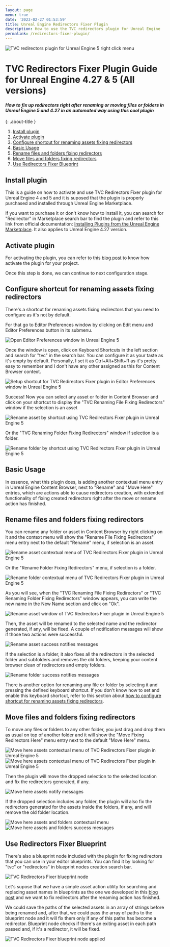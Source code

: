 ```yaml
---
layout: page
menu: true
date: '2023-02-27 01:53:59'
title: Unreal Engine Redirectors Fixer Plugin
description: How to use the TVC redirectors plugin for Unreal Engine
permalink: /redirectors-fixer-plugin/
---
```


<img class="img" src="https://tvillalbac.github.io/blog/assets/img/posts/plugin-fix-up-unreal-engine-redirectors-automated-system.jpg" alt="TVC redirectors plugin for Unreal Engine 5 right click menu">

# TVC Redirectors Fixer Plugin Guide for Unreal Engine 4.27 & 5 (All versions)

#### *How to fix up redirectors right after renaming or moving files or folders in Unreal Engine 5 and 4.27 in an automated way using this cool plugin*
{: .about-title }

1. <a href="https://tvillalbac.github.io/blog/redirectors-fixer-plugin/#install-plugin">Install plugin</a>
2. <a href="https://tvillalbac.github.io/blog/redirectors-fixer-plugin/#activate-plugin">Activate plugin</a>
3. <a href="https://tvillalbac.github.io/blog/redirectors-fixer-plugin/#configure-shortcut-for-renaming-assets-fixing-redirectors">Configure shortcut for renaming assets fixing redirectors</a>
4. <a href="https://tvillalbac.github.io/blog/redirectors-fixer-plugin/#basic-usage">Basic Usage</a>
5. <a href="https://tvillalbac.github.io/blog/redirectors-fixer-plugin/#rename-files-and-folders-fixing-redirectors">Rename files and folders fixing redirectors</a>
6. <a href="https://tvillalbac.github.io/blog/redirectors-fixer-plugin/#move-files-and-folders-fixing-redirectors">Move files and folders fixing redirectors</a>
7. <a href="https://tvillalbac.github.io/blog/redirectors-fixer-plugin/#use-redirectors-fixer-blueprint">Use Redirectors Fixer Blueprint</a>


## Install plugin

This is a guide on how to activate and use TVC Redirectors Fixer plugin for Unreal Engine 4 and 5 and it is suposed that the plugin is properly purchased and installed through Unreal Engine Marketplace.

If you want to purchase it or don't know how to install it, you can search for "Redirector" in Marketplace search bar to find the plugin and refer to this link from official documentation: <a href="https://docs.unrealengine.com/5.0/en-US/working-with-plugins-in-unreal-engine/#installingpluginsfromtheunrealenginemarketplace">Installing Plugins from the Unreal Engine Marketplace</a>. It also applies to Unreal Engine 4.27 version.

## Activate plugin

For activating the plugin, you can refer to this <a href="https://tvillalbac.github.io/blog/how-to-activate-unreal-engine-plugin/">blog post</a> to know how activate the plugin for your project.

Once this step is done, we can continue to next configuration stage.

## Configure shortcut for renaming assets fixing redirectors

There's a shortcut for renaming assets fixing redirectors that you need to configure as it's not by default.

For that go to Editor Preferences window by clicking on Edit menu and Editor Preferences button in its submenu.

<img class="img" src="https://tvillalbac.github.io/blog/assets/img/pages/RedirectorsFixerGuide/open-editor-preferences-window-unreal-engine.jpg" alt="Open Editor Preferences window in Unreal Engine 5">

Once the window is open, click on Keyboard Shortcuts in the left section and search for "tvc" in the search bar. You can configure it as your taste as it's empty by default. Personally, I set it as Ctrl+Alt+Shift+R as it's pretty easy to remember and I don't have any other assigned as this for Content Browser context.

<img class="img" src="https://tvillalbac.github.io/blog/assets/img/pages/RedirectorsFixerGuide/tvc-redirectors-fixer-plugin-shortcut-setup.jpg" alt="Setup shortcut for TVC Redirectors Fixer plugin in Editor Preferences window in Unreal Engine 5">

Success! Now you can select any asset or folder in Content Browser and click on your shortcut to display the "TVC Renaming File Fixing Redirectors" window if the selection is an asset

<img class="img" src="https://tvillalbac.github.io/blog/assets/img/pages/RedirectorsFixerGuide/rename-asset-fixing-redirectors-using-shortcut.jpg" alt="Rename asset by shortcut using TVC Redirectors Fixer plugin in Unreal Engine 5">

Or the "TVC Renaming Folder Fixing Redirectors" window if selection is a folder.

<img class="img" src="https://tvillalbac.github.io/blog/assets/img/pages/RedirectorsFixerGuide/rename-asset-fixing-redirectors-using-shortcut-in-folder.jpg" alt="Rename folder by shortcut using TVC Redirectors Fixer plugin in Unreal Engine 5">

## Basic Usage

In essence, what this plugin does, is adding another contextual menu entry in Unreal Engine Content Browser, next to "Rename" and "Move Here" entries, which are actions able to cause redirectors creation, with extended functionality of fixing created redirectors right after the move or rename action has finished.

## Rename files and folders fixing redirectors

You can rename any folder or asset in Content Browser by right clicking on it and the context menu will show the "Rename File Fixing Redirectors" menu entry next to the default "Rename" menu, if selection is an asset.

<img class="img" src="https://tvillalbac.github.io/blog/assets/img/pages/RedirectorsFixerGuide/rename-asset-fixing-redirectors-plugin-contextual-menu.jpg" alt="Rename asset contextual menu of TVC Redirectors Fixer plugin in Unreal Engine 5">

Or the "Rename Folder Fixing Redirectors" menu, if selection is a folder.

<img class="img" src="https://tvillalbac.github.io/blog/assets/img/pages/RedirectorsFixerGuide/rename-folder-fixing-redirectors-plugin-contextual-menu.jpg" alt="Rename folder contextual menu of TVC Redirectors Fixer plugin in Unreal Engine 5">

As you will see, when the "TVC Renaming File Fixing Redirectors" or "TVC Renaming Folder Fixing Redirectors" window appears, you can write the new name in the New Name section and click on "Ok".

<img class="img" src="https://tvillalbac.github.io/blog/assets/img/pages/RedirectorsFixerGuide/rename-asset-fixing-redirectors-window.jpg" alt="Rename asset window of TVC Redirectors Fixer plugin in Unreal Engine 5">

Then, the asset will be renamed to the selected name and the redirector generated, if any, will be fixed. A couple of notification messages will show if those two actions were successful.

<img class="img" src="https://tvillalbac.github.io/blog/assets/img/pages/RedirectorsFixerGuide/rename-asset-fixing-redirectors-plugin-success-message.jpg" alt="Rename asset success notifies messages">

If the selection is a folder, it also fixes all the redirectors in the selected folder and subfolders and removes the old folders, keeping your content browser clean of redirectors and empty folders.

<img class="img" src="https://tvillalbac.github.io/blog/assets/img/pages/RedirectorsFixerGuide/rename-folder-fixing-redirectors-plugin-success-message.jpg" alt="Rename folder success notifies messages">

There is another option for renaming any file or folder by selecting it and pressing the defined keyboard shortcut.
If you don't know how to set and enable this keyboard shortcut, refer to this section about <a href="https://tvillalbac.github.io/blog/redirectors-fixer-plugin/#configure-shortcut-for-renaming-assets-fixing-redirectors">how to configure shortcut for renaming assets fixing redirectors</a>.

## Move files and folders fixing redirectors

To move any files or folders to any other folder, you just drag and drop them as usual on top of another folder and it will show the "Move Fixing Redirectors Here" menu entry next to the default "Move Here" menu.

<img class="img" src="https://tvillalbac.github.io/blog/assets/img/pages/RedirectorsFixerGuide/move-here-fixing-redirectors-plugin.jpg" alt="Move here assets contextual menu of TVC Redirectors Fixer plugin in Unreal Engine 5">
<img class="img" src="https://tvillalbac.github.io/blog/assets/img/pages/RedirectorsFixerGuide/move-here-fixing-redirectors-plugin-contextual-menu.jpg" alt="Move here assets contextual menu of TVC Redirectors Fixer plugin in Unreal Engine 5">

Then the plugin will move the dropped selection to the selected location and fix the redirectors generated, if any.

<img class="img" src="https://tvillalbac.github.io/blog/assets/img/pages/RedirectorsFixerGuide/move-files-fixing-redirectors-notify-messages.jpg" alt="Move here assets notify messages">

If the dropped selection includes any folder, the plugin will also fix the redirectors generated for the assets inside the folders, if any, and will remove the old folder location.

<img class="img" src="https://tvillalbac.github.io/blog/assets/img/pages/RedirectorsFixerGuide/move-here-fixing-redirectors-plugin-contextual-menu-multiselection.jpg" alt="Move here assets and folders contextual menu">
<img class="img" src="https://tvillalbac.github.io/blog/assets/img/pages/RedirectorsFixerGuide/move-folder-and-files-fixing-redirectors-plugin-success-messages.jpg" alt="Move here assets and folders success messages">

## Use Redirectors Fixer Blueprint

There's also a blueprint node included with the plugin for fixing redirectors that you can use in your editor blueprints. You can find it by looking for "tvc" or "redirectors" in blueprint nodes creation search bar.

<img class="img" src="https://tvillalbac.github.io/blog/assets/img/pages/RedirectorsFixerGuide/redirectors-fixer-blueprint-node.jpg" alt="TVC Redirectors Fixer blueprint node">

Let's supose that we have a simple asset action utility for searching and replacing asset names in blueprints as the one we developed in this <a href="https://tvillalbac.github.io/blog/how-to-activate-unreal-engine-plugin/">blog post</a> and we want to fix redirectors after the renaming action has finished.

We could save the paths of the selected assets in an array of strings before being renamed and, after that, we could pass the array of paths to the blueprint node and it will fix them only if any of this paths has become a redirector. Blueprint node checks if there's an exiting asset in each path passed and, if it's a redirector, it will be fixed.

<img class="img" src="https://tvillalbac.github.io/blog/assets/img/pages/RedirectorsFixerGuide/redirectors-fixer-blueprint-node-applied.jpg" alt="TVC Redirectors Fixer blueprint node applied">
